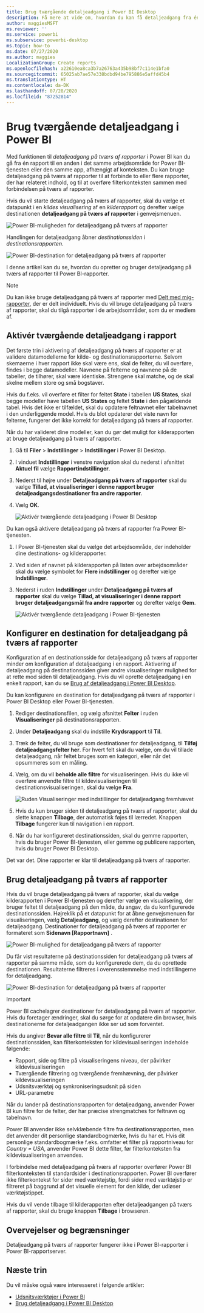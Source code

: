 ```yaml
---
title: Brug tværgående detaljeadgang i Power BI Desktop
description: Få mere at vide om, hvordan du kan få detaljeadgang fra én rapport til en anden i Power BI Desktop
author: maggiesMSFT
ms.reviewer: ''
ms.service: powerbi
ms.subservice: powerbi-desktop
ms.topic: how-to
ms.date: 07/27/2020
ms.author: maggies
LocalizationGroup: Create reports
ms.openlocfilehash: a22610ea8ca3b7a26763a435b98bf7c114e1bfa0
ms.sourcegitcommit: 65025ab7ae57e338bdbd94be795886e5affd45b4
ms.translationtype: HT
ms.contentlocale: da-DK
ms.lasthandoff: 07/28/2020
ms.locfileid: "87252814"
---
```

# <a name="use-cross-report-drill-through-in-power-bi"></a>Brug tværgående detaljeadgang i Power BI

Med funktionen til *detaljeadgang på tværs af rapporter* i Power BI kan du gå fra én rapport til en anden i det samme arbejdsområde for Power BI-tjenesten eller den samme app, afhængigt af konteksten. Du kan bruge detaljeadgang på tværs af rapporter til at forbinde to eller flere rapporter, der har relateret indhold, og til at overføre filterkonteksten sammen med forbindelsen på tværs af rapporter. 

Hvis du vil starte detaljeadgang på tværs af rapporter, skal du vælge et datapunkt i en *kildes visualisering* af en *kilderapport* og derefter vælge destinationen **detaljeadgang på tværs af rapporter** i genvejsmenuen. 

![Power BI-muligheden for detaljeadgang på tværs af rapporter](media/desktop-cross-report-drill-through/cross-report-drill-through-01.png)

Handlingen for detaljeadgang åbner *destinationssiden* i *destinationsrapporten*. 

![Power BI-destination for detaljeadgang på tværs af rapporter](media/desktop-cross-report-drill-through/cross-report-drill-through-01a.png)

I denne artikel kan du se, hvordan du opretter og bruger detaljeadgang på tværs af rapporter til Power BI-rapporter.

> [!NOTE]
> Du kan ikke bruge detaljeadgang på tværs af rapporter med [Delt med mig-rapporter](../collaborate-share/service-share-dashboards.md#share-a-dashboard-or-report), der er delt individuelt. Hvis du vil bruge detaljeadgang på tværs af rapporter, skal du tilgå rapporter i de arbejdsområder, som du er medlem af.

## <a name="enable-cross-report-drill-through"></a>Aktivér tværgående detaljeadgang i rapport

Det første trin i aktivering af detaljeadgang på tværs af rapporter er at validere datamodellerne for kilde- og destinationsrapporterne. Selvom skemaerne i hver rapport ikke skal være ens, skal de felter, du vil overføre, findes i begge datamodeller. Navnene på felterne og navnene på de tabeller, de tilhører, skal være identiske. Strengene skal matche, og de skal skelne mellem store og små bogstaver.

Hvis du f.eks. vil overføre et filter for feltet **State** i tabellen **US States**, skal begge modeller have tabellen **US States** og feltet **State** i den pågældende tabel. Hvis det ikke er tilfældet, skal du opdatere feltnavnet eller tabelnavnet i den underliggende model. Hvis du blot opdaterer det viste navn for felterne, fungerer det ikke korrekt for detaljeadgang på tværs af rapporter.

Når du har valideret dine modeller, kan du gør det muligt for kilderapporten at bruge detaljeadgang på tværs af rapporter. 

1. Gå til **Filer** > **Indstillinger** > **Indstillinger** i Power BI Desktop. 
1. I vinduet **Indstillinger** i venstre navigation skal du nederst i afsnittet **Aktuel fil** vælge **Rapportindstillinger**. 
1. Nederst til højre under **Detaljeadgang på tværs af rapporter** skal du vælge **Tillad, at visualiseringer i denne rapport bruger detaljeadgangsdestinationer fra andre rapporter**. 
1. Vælg **OK**. 
   
   ![Aktivér tværgående detaljeadgang i Power BI Desktop](media/desktop-cross-report-drill-through/cross-report-drill-through-02.png)

Du kan også aktivere detaljeadgang på tværs af rapporter fra Power BI-tjenesten.
1. I Power BI-tjenesten skal du vælge det arbejdsområde, der indeholder dine destinations- og kilderapporter.
1. Ved siden af navnet på kilderapporten på listen over arbejdsområder skal du vælge symbolet for **Flere indstillinger** og derefter vælge **Indstillinger**. 
1. Nederst i ruden **Indstillinger** under **Detaljeadgang på tværs af rapporter** skal du vælge **Tillad, at visualiseringer i denne rapport bruger detaljeadgangsmål fra andre rapporter** og derefter vælge **Gem**.
   
   ![Aktivér tværgående detaljeadgang i Power BI-tjenesten](media/desktop-cross-report-drill-through/cross-report-drill-through-02a.png)

## <a name="set-up-a-cross-report-drill-through-target"></a>Konfigurer en destination for detaljeadgang på tværs af rapporter

Konfiguration af en destinationsside for detaljeadgang på tværs af rapporter minder om konfiguration af detaljeadgang i en rapport. Aktivering af detaljeadgang på destinationssiden giver andre visualiseringer mulighed for at rette mod siden til detaljeadgang. Hvis du vil oprette detaljeadgang i en enkelt rapport, kan du se [Brug af detaljeadgang i Power BI Desktop](desktop-drillthrough.md).

Du kan konfigurere en destination for detaljeadgang på tværs af rapporter i Power BI Desktop eller Power BI-tjenesten. 
1. Rediger destinationsfilen, og vælg afsnittet **Felter** i ruden **Visualiseringer** på destinationsrapporten. 
1. Under **Detaljeadgang** skal du indstille **Krydsrapport** til **Til**. 
1. Træk de felter, du vil bruge som destinationer for detaljeadgang, til **Tilføj detaljeadgangsfelter her**. For hvert felt skal du vælge, om du vil tillade detaljeadgang, når feltet bruges som en kategori, eller når det opsummeres som en måling. 
1. Vælg, om du vil **beholde alle filtre** for visualiseringen. Hvis du ikke vil overføre anvendte filtre til kildevisualiseringen til destinationsvisualiseringen, skal du vælge **Fra**.
   
   ![Ruden Visualiseringer med indstillinger for detaljeadgang fremhævet](media/desktop-cross-report-drill-through/cross-report-drill-through-03.png)
   
1. Hvis du kun bruger siden til detaljeadgang på tværs af rapporter, skal du slette knappen **Tilbage**, der automatisk føjes til lærredet. Knappen **Tilbage** fungerer kun til navigation i en rapport. 
1. Når du har konfigureret destinationssiden, skal du gemme rapporten, hvis du bruger Power BI-tjenesten, eller gemme og publicere rapporten, hvis du bruger Power BI Desktop.

Det var det. Dine rapporter er klar til detaljeadgang på tværs af rapporter. 

## <a name="use-cross-report-drill-through"></a>Brug detaljeadgang på tværs af rapporter

Hvis du vil bruge detaljeadgang på tværs af rapporter, skal du vælge kilderapporten i Power BI-tjenesten og derefter vælge en visualisering, der bruger feltet til detaljeadgang på den måde, du angav, da du konfigurerede destinationssiden. Højreklik på et datapunkt for at åbne genvejsmenuen for visualiseringen, vælg **Detaljeadgang**, og vælg derefter destinationen for detaljeadgang. Destinationer for detaljeadgang på tværs af rapporter er formateret som **Sidenavn [Rapportnavn]** .

![Power BI-mulighed for detaljeadgang på tværs af rapporter](media/desktop-cross-report-drill-through/cross-report-drill-through-01.png)

Du får vist resultaterne på destinationssiden for detaljeadgang på tværs af rapporter på samme måde, som du konfigurerede dem, da du oprettede destinationen. Resultaterne filtreres i overensstemmelse med indstillingerne for detaljeadgang.

![Power BI-destination for detaljeadgang på tværs af rapporter](media/desktop-cross-report-drill-through/cross-report-drill-through-01a.png)

> [!IMPORTANT]
> Power BI cachelagrer destinationer for detaljeadgang på tværs af rapporter. Hvis du foretager ændringer, skal du sørge for at opdatere din browser, hvis destinationerne for detaljeadgangen ikke ser ud som forventet. 

Hvis du angiver **Bevar alle filtre** til **Til**, når du konfigurerer destinationssiden, kan filterkonteksten for kildevisualiseringen indeholde følgende: 

- Rapport, side og filtre på visualiseringens niveau, der påvirker kildevisualiseringen 
- Tværgående filtrering og tværgående fremhævning, der påvirker kildevisualiseringen 
- Udsnitsværktøj og synkroniseringsudsnit på siden
- URL-parametre

Når du lander på destinationsrapporten for detaljeadgang, anvender Power BI kun filtre for de felter, der har præcise strengmatches for feltnavn og tabelnavn. 

Power BI anvender ikke selvklæbende filtre fra destinationsrapporten, men det anvender dit personlige standardbogmærke, hvis du har et. Hvis dit personlige standardbogmærke f.eks. omfatter et filter på rapportniveau for *Country = USA*, anvender Power BI dette filter, før filterkonteksten fra kildevisualiseringen anvendes. 

I forbindelse med detaljeadgang på tværs af rapporter overfører Power BI filterkonteksten til standardsider i destinationsrapporten. Power BI overfører ikke filterkontekst for sider med værktøjstip, fordi sider med værktøjstip er filtreret på baggrund af det visuelle element for den kilde, der udløser værktøjstippet.

Hvis du vil vende tilbage til kilderapporten efter detaljeadgangen på tværs af rapporter, skal du bruge knappen **Tilbage** i browseren. 

## <a name="considerations-and-limitations"></a>Overvejelser og begrænsninger

Detaljeadgang på tværs af rapporter fungerer ikke i Power BI-rapporter i Power BI-rapportserver.

## <a name="next-steps"></a>Næste trin

Du vil måske også være interesseret i følgende artikler:

- [Udsnitsværktøjer i Power BI](../visuals/power-bi-visualization-slicers.md)
- [Brug detaljeadgang i Power BI Desktop](desktop-drillthrough.md)
